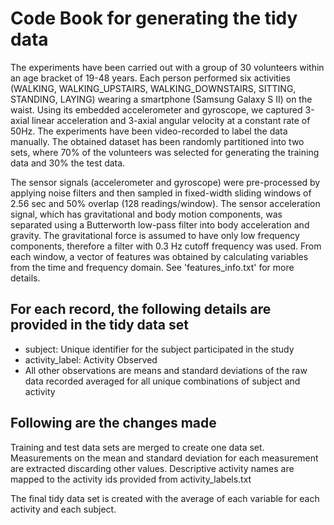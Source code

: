# Code Book for generating the tidy data

The experiments have been carried out with a group of 30 volunteers within an age bracket of 19-48 years. Each person performed six activities (WALKING, WALKING_UPSTAIRS, WALKING_DOWNSTAIRS, SITTING, STANDING, LAYING) wearing a smartphone (Samsung Galaxy S II) on the waist. Using its embedded accelerometer and gyroscope, we captured 3-axial linear acceleration and 3-axial angular velocity at a constant rate of 50Hz. The experiments have been video-recorded to label the data manually. The obtained dataset has been randomly partitioned into two sets, where 70% of the volunteers was selected for generating the training data and 30% the test data. 

The sensor signals (accelerometer and gyroscope) were pre-processed by applying noise filters and then sampled in fixed-width sliding windows of 2.56 sec and 50% overlap (128 readings/window). The sensor acceleration signal, which has gravitational and body motion components, was separated using a Butterworth low-pass filter into body acceleration and gravity. The gravitational force is assumed to have only low frequency components, therefore a filter with 0.3 Hz cutoff frequency was used. From each window, a vector of features was obtained by calculating variables from the time and frequency domain. See 'features_info.txt' for more details. 

## For each record, the following details are provided in the tidy data set

* subject: Unique identifier for the subject participated in the study
* activity_label: Activity Observed
* All other observations are means and standard deviations of the raw data recorded averaged for all unique combinations of subject and activity



## Following are the changes made

Training and test data sets are merged to create one data set.
Measurements on the mean and standard deviation for each measurement are extracted discarding other values.
Descriptive activity names are mapped to the activity ids provided from activity_labels.txt

The final tidy data set is created with the average of each variable for each activity and each subject.
